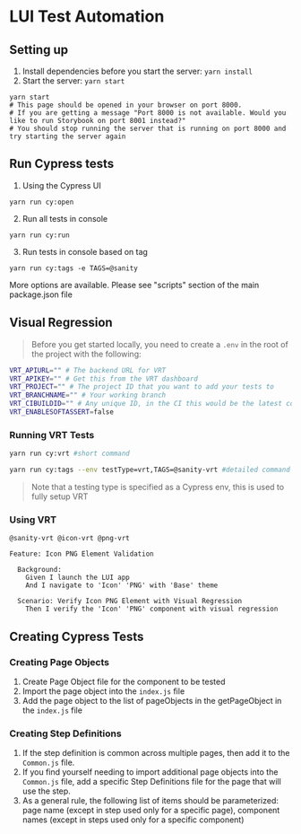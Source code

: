 # LUI Test Automation

## Setting up
1. Install dependencies before you start the server: `yarn install`
2. Start the server: `yarn start`
```shell
yarn start
# This page should be opened in your browser on port 8000.
# If you are getting a message "Port 8000 is not available. Would you like to run Storybook on port 8001 instead?" 
# You should stop running the server that is running on port 8000 and try starting the server again
```

## Run Cypress tests

1. Using the Cypress UI
```shell
yarn run cy:open
```
2. Run all tests in console
```shell
yarn run cy:run
```
3. Run tests in console based on tag
```shell
yarn run cy:tags -e TAGS=@sanity
```

More options are available. Please see "scripts" section of the main package.json file

## Visual Regression
> Before you get started locally, you need to create a `.env` in the root of the project with the following:

```sh
VRT_APIURL="" # The backend URL for VRT
VRT_APIKEY="" # Get this from the VRT dashboard
VRT_PROJECT="" # The project ID that you want to add your tests to
VRT_BRANCHNAME="" # Your working branch
VRT_CIBUILDID="" # Any unique ID, in the CI this would be the latest commit ID
VRT_ENABLESOFTASSERT=false
```

### Running VRT Tests
```sh
yarn run cy:vrt #short command
```

```sh
yarn run cy:tags --env testType=vrt,TAGS=@sanity-vrt #detailed command
```

> Note that a testing type is specified as a Cypress env, this is used to fully setup VRT

### Using VRT
```cucumber
@sanity-vrt @icon-vrt @png-vrt

Feature: Icon PNG Element Validation

  Background: 
    Given I launch the LUI app 
    And I navigate to 'Icon' 'PNG' with 'Base' theme
  
  Scenario: Verify Icon PNG Element with Visual Regression
    Then I verify the 'Icon' 'PNG' component with visual regression
```


## Creating Cypress Tests
### Creating Page Objects
1. Create Page Object file for the component to be tested
2. Import the page object into the `index.js` file
3. Add the page object to the list of pageObjects in the getPageObject in the `index.js` file

### Creating Step Definitions
1. If the step definition is common across multiple pages, then add it to the `Common.js` file.
2. If you find yourself needing to import additional page objects into the `Common.js` file, add a specific Step Definitions file for the page that will use the step.
3. As a general rule, the following list of items should be parameterized: page name (except in step used only for a specific page), component names (except in steps used only for a specific component)
